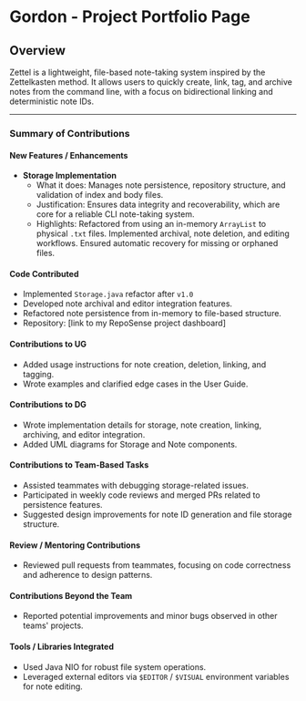 # Gordon - Project Portfolio Page

## Overview

Zettel is a lightweight, file-based note-taking system inspired by the Zettelkasten method. It allows users to quickly create, link, tag, and archive notes from the command line, with a focus on bidirectional linking and deterministic note IDs.

---

### Summary of Contributions

#### New Features / Enhancements

- **Storage Implementation**
    - What it does: Manages note persistence, repository structure, and validation of index and body files.
    - Justification: Ensures data integrity and recoverability, which are core for a reliable CLI note-taking system.
    - Highlights: Refactored from using an in-memory `ArrayList` to physical `.txt` files. Implemented archival, note deletion, and editing workflows. Ensured automatic recovery for missing or orphaned files.

#### Code Contributed

- Implemented `Storage.java` refactor after `v1.0`
- Developed note archival and editor integration features.
- Refactored note persistence from in-memory to file-based structure.
- Repository: [link to my RepoSense project dashboard]

#### Contributions to UG

- Added usage instructions for note creation, deletion, linking, and tagging.
- Wrote examples and clarified edge cases in the User Guide.

#### Contributions to DG

- Wrote implementation details for storage, note creation, linking, archiving, and editor integration.
- Added UML diagrams for Storage and Note components.

#### Contributions to Team-Based Tasks

- Assisted teammates with debugging storage-related issues.
- Participated in weekly code reviews and merged PRs related to persistence features.
- Suggested design improvements for note ID generation and file storage structure.

#### Review / Mentoring Contributions

- Reviewed pull requests from teammates, focusing on code correctness and adherence to design patterns.

#### Contributions Beyond the Team

- Reported potential improvements and minor bugs observed in other teams' projects.

#### Tools / Libraries Integrated

- Used Java NIO for robust file system operations.
- Leveraged external editors via `$EDITOR` / `$VISUAL` environment variables for note editing.
